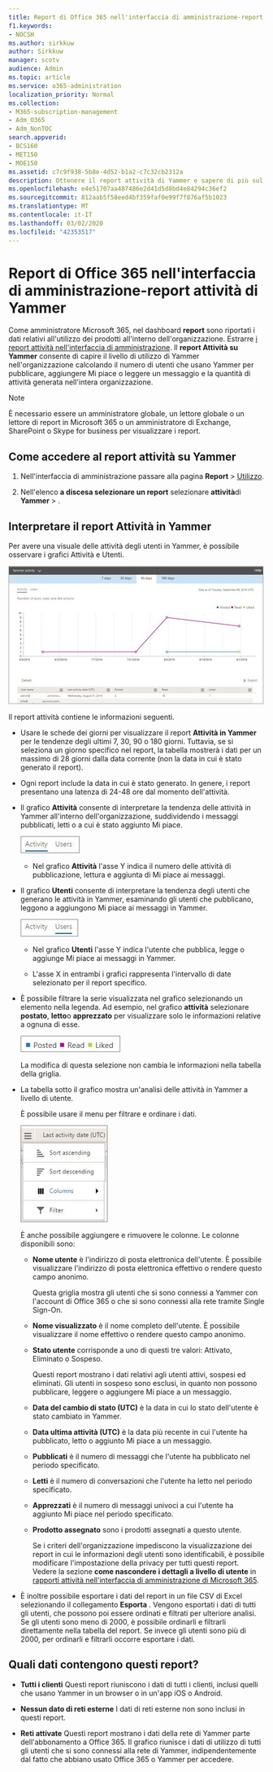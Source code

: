 ```yaml
---
title: Report di Office 365 nell'interfaccia di amministrazione-report attività di Yammer
f1.keywords:
- NOCSH
ms.author: sirkkuw
author: Sirkkuw
manager: scotv
audience: Admin
ms.topic: article
ms.service: o365-administration
localization_priority: Normal
ms.collection:
- M365-subscription-management
- Adm_O365
- Adm_NonTOC
search.appverid:
- BCS160
- MET150
- MOE150
ms.assetid: c7c9f938-5b8e-4d52-b1a2-c7c32cb2312a
description: Ottenere il report attività di Yammer e sapere di più sul numero di utenti che utilizzano Yammer per inviare, come, o leggere un messaggio.
ms.openlocfilehash: e4e51707aa487486e2d41d5d8bd4e84294c36ef2
ms.sourcegitcommit: 812aab5f58eed4bf359faf0e99f7f876af5b1023
ms.translationtype: MT
ms.contentlocale: it-IT
ms.lasthandoff: 03/02/2020
ms.locfileid: "42353517"
---
```

# <a name="office-365-reports-in-the-admin-center---yammer-activity-report"></a>Report di Office 365 nell'interfaccia di amministrazione-report attività di Yammer

Come amministratore Microsoft 365, nel dashboard **report** sono riportati i dati relativi all'utilizzo dei prodotti all'interno dell'organizzazione. Estrarre [i report attività nell'interfaccia di amministrazione](activity-reports.md). Il **report Attività su Yammer** consente di capire il livello di utilizzo di Yammer nell'organizzazione calcolando il numero di utenti che usano Yammer per pubblicare, aggiungere Mi piace o leggere un messaggio e la quantità di attività generata nell'intera organizzazione. 
  
> [!NOTE]
> È necessario essere un amministratore globale, un lettore globale o un lettore di report in Microsoft 365 o un amministratore di Exchange, SharePoint o Skype for business per visualizzare i report. 
 
## <a name="how-to-get-to-the-yammer-activity-report"></a>Come accedere al report attività su Yammer

1. Nell'interfaccia di amministrazione passare alla pagina **Report** \> <a href="https://go.microsoft.com/fwlink/p/?linkid=2074756" target="_blank">Utilizzo</a>.

    
2. Nell'elenco **a discesa selezionare un report** selezionare **attività**di **Yammer** \> .
  
## <a name="interpret-the-yammer-activity-report"></a>Interpretare il report Attività in Yammer

Per avere una visuale delle attività degli utenti in Yammer, è possibile osservare i grafici Attività e Utenti.
  
![Report attività di Yammer](../../media/92e8b2c6-166a-4154-9824-3fb6bbedf0db.JPG)
  
Il report attività contiene le informazioni seguenti.
  
- Usare le schede dei giorni per visualizzare il report **Attività in Yammer** per le tendenze degli ultimi 7, 30, 90 o 180 giorni. Tuttavia, se si seleziona un giorno specifico nel report, la tabella mostrerà i dati per un massimo di 28 giorni dalla data corrente (non la data in cui è stato generato il report). 
    
- Ogni report include la data in cui è stato generato. In genere, i report presentano una latenza di 24-48 ore dal momento dell'attività.
    
- Il grafico **Attività** consente di interpretare la tendenza delle attività in Yammer all'interno dell'organizzazione, suddividendo i messaggi pubblicati, letti o a cui è stato aggiunto Mi piace. 
    
    ![Visualizzazione attività nel report attività di Yammer](../../media/76983516-2c5f-43a1-a5e3-c414e9f17638.JPG)
  
  - Nel grafico **Attività** l'asse Y indica il numero delle attività di pubblicazione, lettura e aggiunta di Mi piace ai messaggi. 
    
- Il grafico **Utenti** consente di interpretare la tendenza degli utenti che generano le attività in Yammer, esaminando gli utenti che pubblicano, leggono a aggiungono Mi piace ai messaggi in Yammer. 
    
    ![Visualizzazione degli utenti nel report attività di Yammer](../../media/b1098162-7b79-430f-bfe4-9d3957d56885.JPG)
  
  - Nel grafico **Utenti** l'asse Y indica l'utente che pubblica, legge o aggiunge Mi piace ai messaggi in Yammer. 
    
  - L'asse X in entrambi i grafici rappresenta l'intervallo di date selezionato per il report specifico.
    
- È possibile filtrare la serie visualizzata nel grafico selezionando un elemento nella legenda. Ad esempio, nel grafico **attività** selezionare **postato**, **letto**o **apprezzato** per visualizzare solo le informazioni relative a ognuna di esse. 
    
    ![Opzioni registrate, lette e apprezzate](../../media/8b832afc-415c-409b-816f-cb02b7a71e69.png)
  
    La modifica di questa selezione non cambia le informazioni nella tabella della griglia.
    
- La tabella sotto il grafico mostra un'analisi delle attività in Yammer a livello di utente.
    
    È possibile usare il menu per filtrare e ordinare i dati.
    
    ![Opzioni di menu per i report di Yammer](../../media/9d32240c-f1ff-400b-9c4e-a21b48651530.JPG)
  
    È anche possibile aggiungere e rimuovere le colonne. Le colonne disponibili sono:
    
  - **Nome utente** è l'indirizzo di posta elettronica dell'utente. È possibile visualizzare l'indirizzo di posta elettronica effettivo o rendere questo campo anonimo. 
    
    Questa griglia mostra gli utenti che si sono connessi a Yammer con l'account di Office 365 o che si sono connessi alla rete tramite Single Sign-On.
    
  - **Nome visualizzato** è il nome completo dell'utente. È possibile visualizzare il nome effettivo o rendere questo campo anonimo. 
    
  - **Stato utente** corrisponde a uno di questi tre valori: Attivato, Eliminato o Sospeso. 
    
    Questi report mostrano i dati relativi agli utenti attivi, sospesi ed eliminati. Gli utenti in sospeso sono esclusi, in quanto non possono pubblicare, leggere o aggiungere Mi piace a un messaggio.
    
  - **Data del cambio di stato (UTC)** è la data in cui lo stato dell'utente è stato cambiato in Yammer. 
    
  - **Data ultima attività (UTC)** è la data più recente in cui l'utente ha pubblicato, letto o aggiunto Mi piace a un messaggio. 
    
  - **Pubblicati** è il numero di messaggi che l'utente ha pubblicato nel periodo specificato. 
    
  - **Letti** è il numero di conversazioni che l'utente ha letto nel periodo specificato. 
    
  - **Apprezzati** è il numero di messaggi univoci a cui l'utente ha aggiunto Mi piace nel periodo specificato. 
    
  - **Prodotto assegnato** sono i prodotti assegnati a questo utente. 
    
    Se i criteri dell'organizzazione impediscono la visualizzazione dei report in cui le informazioni degli utenti sono identificabili, è possibile modificare l'impostazione della privacy per tutti questi report. Vedere la sezione **come nascondere i dettagli a livello di utente** in [rapporti attività nell'interfaccia di amministrazione di Microsoft 365](activity-reports.md).
    
- È inoltre possibile esportare i dati del report in un file CSV di Excel selezionando il collegamento **Esporta** . Vengono esportati i dati di tutti gli utenti, che possono poi essere ordinati e filtrati per ulteriore analisi. Se gli utenti sono meno di 2000, è possibile ordinarli e filtrarli direttamente nella tabella del report. Se invece gli utenti sono più di 2000, per ordinarli e filtrarli occorre esportare i dati. 
    
## <a name="what-data-is-in-these-reports"></a>Quali dati contengono questi report?

- **Tutti i clienti** Questi report riuniscono i dati di tutti i clienti, inclusi quelli che usano Yammer in un browser o in un'app iOS o Android. 
    
- **Nessun dato di reti esterne** I dati di reti esterne non sono inclusi in questi report. 
    
- **Reti attivate** Questi report mostrano i dati della rete di Yammer parte dell'abbonamento a Office 365. Il grafico riunisce i dati di utilizzo di tutti gli utenti che si sono connessi alla rete di Yammer, indipendentemente dal fatto che abbiano usato Office 365 o Yammer per accedere. 
    

